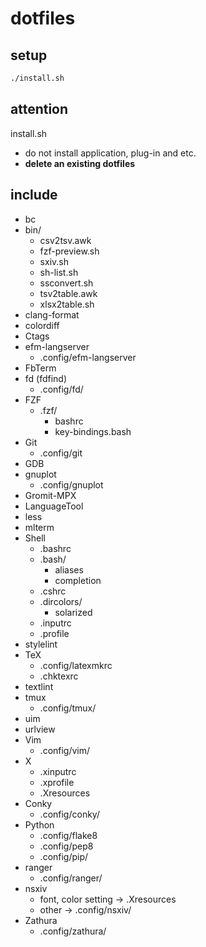 # dotfiles

## setup

````sh
./install.sh
````

## attention

install.sh

* do not install application, plug-in and etc.
* __delete an existing dotfiles__

## include

* bc
* bin/
  * csv2tsv.awk
  * fzf-preview.sh
  * sxiv.sh
  * sh-list.sh
  * ssconvert.sh
  * tsv2table.awk
  * xlsx2table.sh
* clang-format
* colordiff
* Ctags
* efm-langserver
  * .config/efm-langserver
* FbTerm
* fd (fdfind)
  * .config/fd/
* FZF
  * .fzf/
    * bashrc
    * key-bindings.bash
* Git
  * .config/git
* GDB
* gnuplot
  * .config/gnuplot
* Gromit-MPX
* LanguageTool
* less
* mlterm
* Shell
  * .bashrc
  * .bash/
    * aliases
    * completion
  * .cshrc
  * .dircolors/
    * solarized
  * .inputrc
  * .profile
* stylelint
* TeX
  * .config/latexmkrc
  * .chktexrc
* textlint
* tmux
  * .config/tmux/
* uim
* urlview
* Vim
  * .config/vim/
* X
  * .xinputrc
  * .xprofile
  * .Xresources
* Conky
  * .config/conky/
* Python
  * .config/flake8
  * .config/pep8
  * .config/pip/
* ranger
  * .config/ranger/
* nsxiv
  * font, color setting → .Xresources
  * other → .config/nsxiv/
* Zathura
  * .config/zathura/
